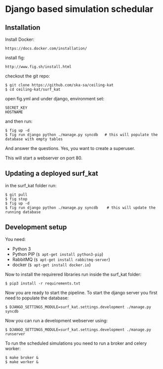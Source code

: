 Django based simulation schedular
=================================

Installation
------------

Install Docker:

    https://docs.docker.com/installation/

install fig:

    http://www.fig.sh/install.html

checkout the git repo:

    $ git clone https://github.com/ska-sa/ceiling-kat
    $ cd ceiling-kat/surf_kat

open fig.yml and under django, environment set:

    SECRET_KEY
    HOSTNAME

and then run:

    $ fig up -d
    $ fig run django python ./manage.py syncdb   # this will populate the database with empty tables

And answer the questions. Yes, you want to create a superuser.

This will start a webserver on port 80.


Updating a deployed surf_kat
----------------------------

in the surf_kat folder run:

    $ git pull
    $ fig stop
    $ fig up -d
    $ fig run django python ./manage.py syncdb    # this will update the running database


Development setup
-----------------

You need:

   * Python 3
   * Python PIP (`$ apt-get install python3-pip`)
   * RabbitMQ (`$ apt-get install rabbitmq-server`)
   * docker (`$ apt-get install docker.io`)

Now to install the requirered libraries run inside the surf_kat folder:

    $ pip3 install -r requirements.txt
   
Now you are ready to start the pipeline. To start the django server you first need to populate the database:

    $ DJANGO_SETTINGS_MODULE=surf_kat.settings.development ./manage.py syncdb
   
Now you can run a development webserver using:

    $ DJANGO_SETTINGS_MODULE=surf_kat.settings.development ./manage.py runserver
   
To run the scheduled simulations you need to run a broker and celery worker:

    $ make broker &
    $ make worker &
   
